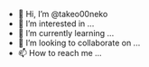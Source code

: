 - 👋 Hi, I’m @takeo00neko
- 👀 I’m interested in ...
- 🌱 I’m currently learning ...
- 💞️ I’m looking to collaborate on ...
- 📫 How to reach me ...

<!---
takeo00neko/takeo00neko is a ✨ special ✨ repository because its `README.md` (this file) appears on your GitHub profile.
You can click the Preview link to take a look at your changes.
--->
